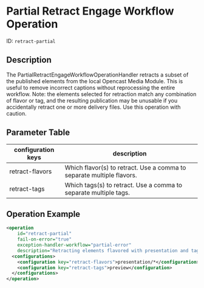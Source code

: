 Partial Retract Engage Workflow Operation
=========================================

ID: `retract-partial`

Description
-----------

The PartialRetractEngageWorkflowOperationHandler retracts a subset of the published elements from the local Opencast Media Module.  This is useful to remove incorrect captions without reprocessing the entire workflow.  Note: the elements selected for retraction match any combination of flavor or tag, and the resulting publication may be unusable if you accidentally retract one or more delivery files.  Use this operation with caution.

Parameter Table
---------------

|configuration keys         |description                                                                                  |
|---------------------------|---------------------------------------------------------------------------------------------|
|retract-flavors            |Which flavor(s) to retract.  Use a comma to separate multiple flavors.                       |
|retract-tags               |Which tags(s) to retract.  Use a comma to separate multiple tags.                            |


Operation Example
-----------------

```xml
<operation
    id="retract-partial"
    fail-on-error="true"
    exception-handler-workflow="partial-error"
    description="Retracting elements flavored with presentation and tagged with preview from Engage">
  <configurations>
    <configuration key="retract-flavors">presentation/*</configuration>
    <configuration key="retract-tags">preview</configuration>
  </configurations>
</operation>
```
